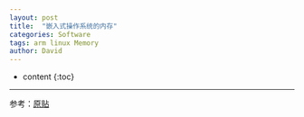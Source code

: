 ```yaml
---
layout: post
title:  "嵌入式操作系统的内存"
categories: Software
tags: arm linux Memory
author: David
---
```


* content
{:toc}

---
参考：[原贴 ](https://mp.weixin.qq.com/s/e8WOuMdMK5Ypctb221snTw)

